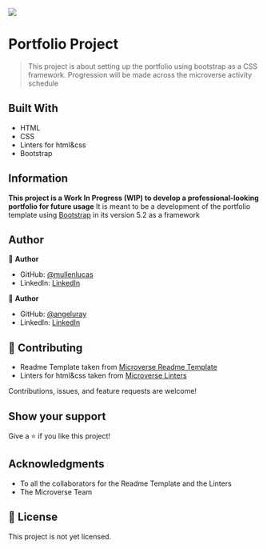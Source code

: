 ![](https://img.shields.io/badge/Microverse-blueviolet)

# Portfolio Project

> This project is about setting up the portfolio using bootstrap as a CSS framework. Progression will be made across the microverse activity schedule

## Built With

- HTML
- CSS
- Linters for html&css
- Bootstrap

## Information

**This project is a Work In Progress (WIP) to develop a professional-looking portfolio for future usage**
It is meant to be a development of the portfolio template using [Bootstrap](https://getbootstrap.com/docs/5.2/getting-started/introduction/) in its version 5.2 as a framework

## Author

👤 **Author**

- GitHub: [@mullenlucas](https://github.com/mullenlucas)
- LinkedIn: [LinkedIn](https://www.linkedin.com/in/lucas-mullen-447312119/)

👤 **Author**

- GitHub: [@angeluray](https://github.com/angeluray)
- LinkedIn: [LinkedIn](https://www.linkedin.com/in/angeluray-jobs/)

## 🤝 Contributing

 - Readme Template taken from [Microverse Readme Template](https://github.com/microverseinc/readme-template)
 - Linters for html&css taken from [Microverse Linters](https://github.com/microverseinc/linters-config)
 
Contributions, issues, and feature requests are welcome!

## Show your support

Give a ⭐️ if you like this project!

## Acknowledgments

- To all the collaborators for the Readme Template and the Linters
- The Microverse Team

## 📝 License

This project is not yet licensed.
